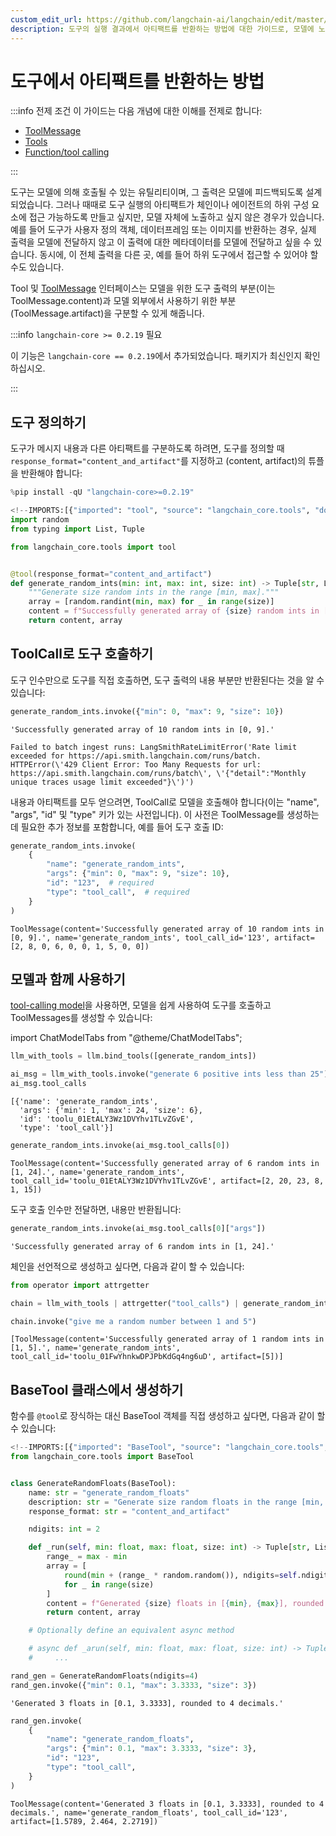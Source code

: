 ```yaml
---
custom_edit_url: https://github.com/langchain-ai/langchain/edit/master/docs/docs/how_to/tool_artifacts.ipynb
description: 도구의 실행 결과에서 아티팩트를 반환하는 방법에 대한 가이드로, 모델에 노출하지 않고 메타데이터를 전달하는 방법을 설명합니다.
---
```


# 도구에서 아티팩트를 반환하는 방법

:::info 전제 조건
이 가이드는 다음 개념에 대한 이해를 전제로 합니다:

- [ToolMessage](/docs/concepts/#toolmessage)
- [Tools](/docs/concepts/#tools)
- [Function/tool calling](/docs/concepts/#functiontool-calling)

:::

도구는 모델에 의해 호출될 수 있는 유틸리티이며, 그 출력은 모델에 피드백되도록 설계되었습니다. 그러나 때때로 도구 실행의 아티팩트가 체인이나 에이전트의 하위 구성 요소에 접근 가능하도록 만들고 싶지만, 모델 자체에 노출하고 싶지 않은 경우가 있습니다. 예를 들어 도구가 사용자 정의 객체, 데이터프레임 또는 이미지를 반환하는 경우, 실제 출력을 모델에 전달하지 않고 이 출력에 대한 메타데이터를 모델에 전달하고 싶을 수 있습니다. 동시에, 이 전체 출력을 다른 곳, 예를 들어 하위 도구에서 접근할 수 있어야 할 수도 있습니다.

Tool 및 [ToolMessage](https://api.python.langchain.com/en/latest/messages/langchain_core.messages.tool.ToolMessage.html) 인터페이스는 모델을 위한 도구 출력의 부분(이는 ToolMessage.content)과 모델 외부에서 사용하기 위한 부분(ToolMessage.artifact)을 구분할 수 있게 해줍니다.

:::info `langchain-core >= 0.2.19` 필요

이 기능은 `langchain-core == 0.2.19`에서 추가되었습니다. 패키지가 최신인지 확인하십시오.

:::

## 도구 정의하기

도구가 메시지 내용과 다른 아티팩트를 구분하도록 하려면, 도구를 정의할 때 `response_format="content_and_artifact"`를 지정하고 (content, artifact)의 튜플을 반환해야 합니다:

```python
%pip install -qU "langchain-core>=0.2.19"
```


```python
<!--IMPORTS:[{"imported": "tool", "source": "langchain_core.tools", "docs": "https://api.python.langchain.com/en/latest/tools/langchain_core.tools.convert.tool.html", "title": "How to return artifacts from a tool"}]-->
import random
from typing import List, Tuple

from langchain_core.tools import tool


@tool(response_format="content_and_artifact")
def generate_random_ints(min: int, max: int, size: int) -> Tuple[str, List[int]]:
    """Generate size random ints in the range [min, max]."""
    array = [random.randint(min, max) for _ in range(size)]
    content = f"Successfully generated array of {size} random ints in [{min}, {max}]."
    return content, array
```


## ToolCall로 도구 호출하기

도구 인수만으로 도구를 직접 호출하면, 도구 출력의 내용 부분만 반환된다는 것을 알 수 있습니다:

```python
generate_random_ints.invoke({"min": 0, "max": 9, "size": 10})
```


```output
'Successfully generated array of 10 random ints in [0, 9].'
```


```output
Failed to batch ingest runs: LangSmithRateLimitError('Rate limit exceeded for https://api.smith.langchain.com/runs/batch. HTTPError(\'429 Client Error: Too Many Requests for url: https://api.smith.langchain.com/runs/batch\', \'{"detail":"Monthly unique traces usage limit exceeded"}\')')
```

내용과 아티팩트를 모두 얻으려면, ToolCall로 모델을 호출해야 합니다(이는 "name", "args", "id" 및 "type" 키가 있는 사전입니다). 이 사전은 ToolMessage를 생성하는 데 필요한 추가 정보를 포함합니다, 예를 들어 도구 호출 ID:

```python
generate_random_ints.invoke(
    {
        "name": "generate_random_ints",
        "args": {"min": 0, "max": 9, "size": 10},
        "id": "123",  # required
        "type": "tool_call",  # required
    }
)
```


```output
ToolMessage(content='Successfully generated array of 10 random ints in [0, 9].', name='generate_random_ints', tool_call_id='123', artifact=[2, 8, 0, 6, 0, 0, 1, 5, 0, 0])
```


## 모델과 함께 사용하기

[tool-calling model](/docs/how_to/tool_calling/)을 사용하면, 모델을 쉽게 사용하여 도구를 호출하고 ToolMessages를 생성할 수 있습니다:

import ChatModelTabs from "@theme/ChatModelTabs";

<ChatModelTabs
customVarName="llm"
/>

```python
llm_with_tools = llm.bind_tools([generate_random_ints])

ai_msg = llm_with_tools.invoke("generate 6 positive ints less than 25")
ai_msg.tool_calls
```


```output
[{'name': 'generate_random_ints',
  'args': {'min': 1, 'max': 24, 'size': 6},
  'id': 'toolu_01EtALY3Wz1DVYhv1TLvZGvE',
  'type': 'tool_call'}]
```


```python
generate_random_ints.invoke(ai_msg.tool_calls[0])
```


```output
ToolMessage(content='Successfully generated array of 6 random ints in [1, 24].', name='generate_random_ints', tool_call_id='toolu_01EtALY3Wz1DVYhv1TLvZGvE', artifact=[2, 20, 23, 8, 1, 15])
```


도구 호출 인수만 전달하면, 내용만 반환됩니다:

```python
generate_random_ints.invoke(ai_msg.tool_calls[0]["args"])
```


```output
'Successfully generated array of 6 random ints in [1, 24].'
```


체인을 선언적으로 생성하고 싶다면, 다음과 같이 할 수 있습니다:

```python
from operator import attrgetter

chain = llm_with_tools | attrgetter("tool_calls") | generate_random_ints.map()

chain.invoke("give me a random number between 1 and 5")
```


```output
[ToolMessage(content='Successfully generated array of 1 random ints in [1, 5].', name='generate_random_ints', tool_call_id='toolu_01FwYhnkwDPJPbKdGq4ng6uD', artifact=[5])]
```


## BaseTool 클래스에서 생성하기

함수를 `@tool`로 장식하는 대신 BaseTool 객체를 직접 생성하고 싶다면, 다음과 같이 할 수 있습니다:

```python
<!--IMPORTS:[{"imported": "BaseTool", "source": "langchain_core.tools", "docs": "https://api.python.langchain.com/en/latest/tools/langchain_core.tools.base.BaseTool.html", "title": "How to return artifacts from a tool"}]-->
from langchain_core.tools import BaseTool


class GenerateRandomFloats(BaseTool):
    name: str = "generate_random_floats"
    description: str = "Generate size random floats in the range [min, max]."
    response_format: str = "content_and_artifact"

    ndigits: int = 2

    def _run(self, min: float, max: float, size: int) -> Tuple[str, List[float]]:
        range_ = max - min
        array = [
            round(min + (range_ * random.random()), ndigits=self.ndigits)
            for _ in range(size)
        ]
        content = f"Generated {size} floats in [{min}, {max}], rounded to {self.ndigits} decimals."
        return content, array

    # Optionally define an equivalent async method

    # async def _arun(self, min: float, max: float, size: int) -> Tuple[str, List[float]]:
    #     ...
```


```python
rand_gen = GenerateRandomFloats(ndigits=4)
rand_gen.invoke({"min": 0.1, "max": 3.3333, "size": 3})
```


```output
'Generated 3 floats in [0.1, 3.3333], rounded to 4 decimals.'
```


```python
rand_gen.invoke(
    {
        "name": "generate_random_floats",
        "args": {"min": 0.1, "max": 3.3333, "size": 3},
        "id": "123",
        "type": "tool_call",
    }
)
```


```output
ToolMessage(content='Generated 3 floats in [0.1, 3.3333], rounded to 4 decimals.', name='generate_random_floats', tool_call_id='123', artifact=[1.5789, 2.464, 2.2719])
```